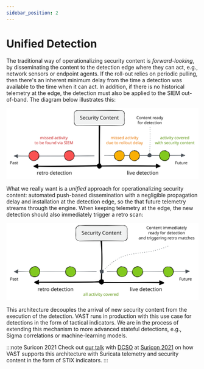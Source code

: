 ```yaml
---
sidebar_position: 2
---
```


# Unified Detection

The traditional way of operationalizing security content is *forward-looking*,
by disseminating the content to the detection edge where they can act, e.g.,
network sensors or endpoint agents. If the roll-out relies on periodic pulling,
then there's an inherent minimum delay from the time a detection was available
to the time when it can act. In addition, if there is no historical telemetry at
the edge, the detection must also be applied to the SIEM out-of-band. The
diagram below illustrates this:

![Live Detection](live-detection.excalidraw.svg)

What we really want is a *unified* approach for operationalizing security
content: automated push-based dissemination with a negligible propagation delay
and installation at the detection edge, so the that future telemetry streams
through the engine. When keeping telemetry at the edge, the new detection should
also immediately trigger a retro scan:

![Live & Retro Detection](live-retro-detection.excalidraw.svg)

This architecture decouples the arrival of new security content from the
execution of the detection. VAST runs in production with this use case for
detections in the form of tactical indicators. We are in the process of
extending this mechanism to more advanced stateful detections, e.g., Sigma
correlations or machine-learning models.

:::note Suricon 2021
Check out [our talk][suricon21-slides] with [DCSO](https://dcso.de) at [Suricon
2021](https://suricon.net/suricon-2021-boston/) on how VAST supports this
architecture with Suricata telemetry and security content in the form of STIX
indicators.
:::

[suricon21-slides]: https://github.com/tenzir/events/releases/download/suricon21/slides.pdf
